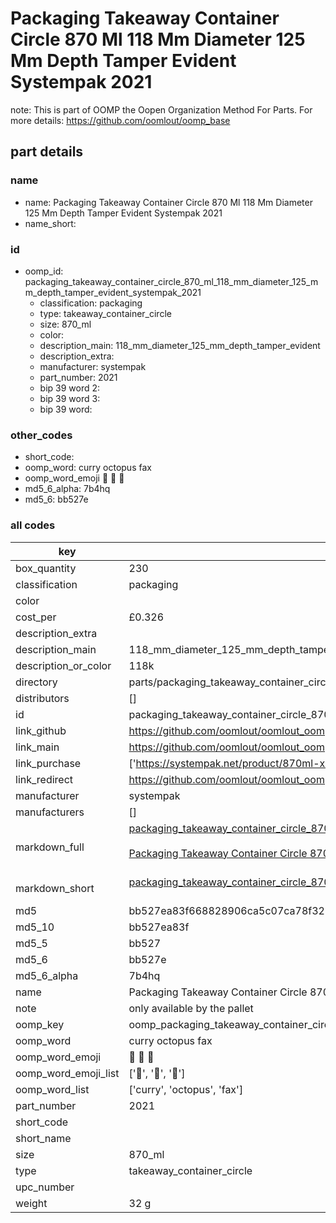 # Packaging Takeaway Container Circle 870 Ml 118 Mm Diameter 125 Mm Depth Tamper Evident Systempak 2021  

note: This is part of OOMP the Oopen Organization Method For Parts. For more details: https://github.com/oomlout/oomp_base

##  part details
  







### name
* name: Packaging Takeaway Container Circle 870 Ml 118 Mm Diameter 125 Mm Depth Tamper Evident Systempak 2021
* name_short: 
### id
* oomp_id: packaging_takeaway_container_circle_870_ml_118_mm_diameter_125_mm_depth_tamper_evident_systempak_2021
  * classification: packaging
  * type: takeaway_container_circle
  * size: 870_ml
  * color: 
  * description_main: 118_mm_diameter_125_mm_depth_tamper_evident
  * description_extra: 
  * manufacturer: systempak
  * part_number: 2021
  * bip 39 word 2: 
  * bip 39 word 3: 
  * bip 39 word: 

### other_codes
* short_code: 
* oomp_word: curry octopus fax
* oomp_word_emoji :curry: :octopus: :fax:
* md5_6_alpha: 7b4hq
* md5_6: bb527e









### all codes 
| key | value |  
| --- | --- |  
| box_quantity | 230 |  
| classification | packaging |  
| color |  |  
| cost_per | £0.326 |  
| description_extra |  |  
| description_main | 118_mm_diameter_125_mm_depth_tamper_evident |  
| description_or_color | 118k |  
| directory | parts/packaging_takeaway_container_circle_870_ml_118_mm_diameter_125_mm_depth_tamper_evident_systempak_2021 |  
| distributors | [] |  
| id | packaging_takeaway_container_circle_870_ml_118_mm_diameter_125_mm_depth_tamper_evident_systempak_2021 |  
| link_github | https://github.com/oomlout/oomlout_oomp_version_1_messy/tree/main/parts/packaging_takeaway_container_circle_870_ml_118_mm_diameter_125_mm_depth_tamper_evident_systempak_2021 |  
| link_main | https://github.com/oomlout/oomlout_oomp_version_1_messy/tree/main/parts/packaging_takeaway_container_circle_870_ml_118_mm_diameter_125_mm_depth_tamper_evident_systempak_2021 |  
| link_purchase | ['https://systempak.net/product/870ml-x-118od-round-plastic-tamper-proof-food-containers-and-lids/'] |  
| link_redirect | https://github.com/oomlout/oomlout_oomp_version_1_messy/tree/main/parts/packaging_takeaway_container_circle_870_ml_118_mm_diameter_125_mm_depth_tamper_evident_systempak_2021 |  
| manufacturer | systempak |  
| manufacturers | [] |  
| markdown_full | [packaging_takeaway_container_circle_870_ml_118_mm_diameter_125_mm_depth_tamper_evident_systempak_2021](none)<br>[](none)<br>[Packaging Takeaway Container Circle 870 Ml 118 Mm Diameter 125 Mm Depth Tamper Evident Systempak 2021](none)<br><br> |  
| markdown_short | [packaging_takeaway_container_circle_870_ml_118_mm_diameter_125_mm_depth_tamper_evident_systempak_2021](none)<br><br> |  
| md5 | bb527ea83f668828906ca5c07ca78f32 |  
| md5_10 | bb527ea83f |  
| md5_5 | bb527 |  
| md5_6 | bb527e |  
| md5_6_alpha | 7b4hq |  
| name | Packaging Takeaway Container Circle 870 Ml 118 Mm Diameter 125 Mm Depth Tamper Evident Systempak 2021 |  
| note | only available by the pallet |  
| oomp_key | oomp_packaging_takeaway_container_circle_870_ml_118_mm_diameter_125_mm_depth_tamper_evident_systempak_2021 |  
| oomp_word | curry octopus fax |  
| oomp_word_emoji | :curry: :octopus: :fax: |  
| oomp_word_emoji_list | [':curry:', ':octopus:', ':fax:'] |  
| oomp_word_list | ['curry', 'octopus', 'fax'] |  
| part_number | 2021 |  
| short_code |  |  
| short_name |  |  
| size | 870_ml |  
| type | takeaway_container_circle |  
| upc_number |  |  
| weight | 32 g |  

